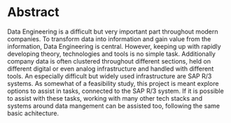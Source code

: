 # Abstract
Data Engineering is a difficult but very important part throughout modern companies. To transform data into information and gain value from the information, Data Engineering is central. However, keeping up with rapidly developing theory, technologies and tools is no simple task. Additionally company data is often clustered throughout different sections, held on different digital or even analog infrastructure and handled with different tools. 
An especially difficult but widely used infrastructure are SAP R/3 systems.
As somewhat of a feasibility study, this project is meant explore options to assist in tasks, connected to the SAP R/3 system. If it is possible to assist with these tasks, working with many other tech stacks and systems around data mangement can be assisted too, following the same basic achitecture. 